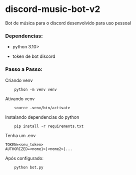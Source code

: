 # discord-music-bot-v2

Bot de música para o discord desenvolvido para uso pessoal

### Dependencias: 
    
- python 3.10>

- token de bot discord

###  Passo a Passo:

Criando venv
        
        python -m venv venv


Ativando venv

        source .venv/bin/activate

Instalando dependencias do python        
        
        pip install -r requirements.txt

Tenha um .env 

    TOKEN=<seu_token>
    AUTHORIZED=<nome1>|<nome2>|...

Após configurado:
        
        python bot.py
